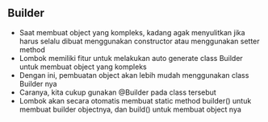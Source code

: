 ## Builder
* Saat membuat object yang kompleks, kadang agak menyulitkan jika harus selalu dibuat menggunakan constructor atau menggunakan setter method
* Lombok memiliki fitur untuk melakukan auto generate class Builder untuk membuat object yang kompleks
* Dengan ini, pembuatan object akan lebih mudah menggunakan class Builder nya
* Caranya, kita cukup gunakan @Builder pada class tersebut
* Lombok akan secara otomatis membuat static method builder() untuk membuat builder objectnya, dan build() untuk membuat object nya
